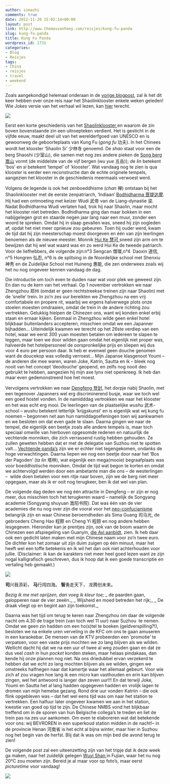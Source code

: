 ```yaml
---
author: simazhi
comments: true
date: 2012-11-20 15:02:14+00:00
layout: post
link: http://www.thomasvanhoey.com/reisjes/kung-fu-panda
slug: kung-fu-panda
title: Kung Fu Panda
wordpress_id: 1731
categories:
- Blog
- Reisjes
tags:
- China
- reisjes
- travel
- weekend
---
```


Zoals aangekondigd helemaal onderaan in de [vorige blogpost](http://www.thomasvanhoey.com/suzhou/saturday-night-fever-de-laatste-zaterdagen-van-oktober), zal ik het dit keer hebben over onze reis naar het Shaolinklooster enkele weken geleden! Wie Jokes versie van het verhaal wil lezen, kan [hier](http://jokevdborre.waarbenjij.nu/reisverslag/4418128/shaolin-reisverslagje) terecht.

![](http://www.thomasvanhoey.com/nextgen-attach_to_post/preview/id--2701)

Eerst een korte geschiedenis van het [Shaolinklooster ](http://en.wikipedia.org/wiki/Shaolin_Monastery)en waarom de zin boven bovenstaande zin een uitroepteken verdient. Het is gesticht in de vijfde eeuw, maakt deel uit van het werelderfgoed van UNESCO en is gewoonweg de geboorteplaats van Kung Fu (_gong fu_ 功夫). In het Chinees wordt het klooster ‘Shaolin Si’ 少林寺 genoemd. De _shao_ staat voor een de berg Shaoshi (少室山), die samen met nog zes andere pieken de [Song berg 嵩山](http://en.wikipedia.org/wiki/Mount_Song) vormt (de middelste van de vijf bergen (_wu yue_ 五岳)); de _lin_ betekent ‘bos’ en _si_ betekent ‘tempel’ of ‘klooster’. Wat vandaag nog te zien is qua klooster is eerder een reconstructie dan de echte originele tempels, aangezien het klooster in de geschiedenis meermaals verwoest werd.

Volgens de legende is ook het zenboeddhisme (_chan_ 禅) ontstaan bij het Shaolinklooster met de eerste zenpatriarch, ‘Indiaan’ [Bodhidharma 菩提达摩](http://en.wikipedia.org/wiki/Bodhidharma). Hij had een ontmoeting met keizer Wudi 武帝 van de Liang-dynastie 梁. Nadat Bodhidharma Wudi verlaten had, trok hij naar Shaolin, maar mocht het klooster niet betreden. Bodhidharma ging dan maar bokken in een nabijgelegen grot en staarde negen jaar lang naar een muur, zonder een woord te spreken. Omdat hij in slaap gevallen was, sneed hij zijn oogleden af, opdat het niet meer opnieuw zou gebeuren. Toen hij ouder werd, kwam de tijd dat hij zijn meesterschap moest doorgeven en één van zijn leerlingen benoemen als de nieuwe meester. Monnik [Hui Ke 慧可 ](http://en.wikipedia.org/wiki/Dazu_Huike)sneed zijn arm om te bewijzen dat hij wel wat waard was en zo werd Hui Ke de tweede patriarch. Voor de liefhebbers, de volgende zijn:n°3 Sengcan 僧璨,n°4  Daoxin 道信, n°5 Hongren 弘忍, n°6 is de splitsing in de Noordelijke school met Shenxiu 神秀 en de Zuidelijke School met Huineng 惠能, die zen onderwees zoals wij het nu nog ongeveer kennen vandaag de dag.

Die introductie om toch even te duiden naar wat voor plek we geweest zijn. En dan nu de kern van het verhaal. Op 1 november vertrokken we naar Zhengzhou 郑州 (omdat er geen rechtstreekse treinen zijn naar Shaolin) met de ‘snelle’ trein. In zo’n zes uur bereikten we Zhengzhou na een vrij comfortabele en propere rit, waarbij we ergens halverwege plots onze stoelen moesten omdraaien, omdat de trein in de andere richting zou vertrekken. Gelukkig hielpen de Chinezen ons, want wij konden enkel erbij staan en ernaar kijken. Eenmaal in Zhengzhou wilde geen enkel hotel blijkbaar buitenlanders accepteren, misschien omdat we een Japanner bijhadden… Uiteindelijk kwamen we terecht op het 26ste verdiep van een hotel, waar we eerst 300 yuan moesten betalen om iedereen te slapen te leggen, maar toen we door wilden gaan omdat het eigenlijk niet proper was, halveerde het hotelpersoneel de oorspronkelijke prijs en sliepen wij dus voor 4 euro per persoon daar. Ik heb er evenwel geen douche genomen want de doucekop was volledig verroest… Mijn Japanse klasgenoot Youmi – de anderen die mee waren, waren Joke, Katrin, Sautta en ik – bleek nog nooit van het concept ‘deodouche’ geopend, en zelfs nog nooit deo gebruikt te hebben, aangezien hij mijn axe lynx niet openkreeg. Ik heb dan maar even gedemonstreerd hoe het moest.

Vervolgens vertrokken we naar [Dengfeng 登封](http://nl.wikipedia.org/wiki/Dengfeng), het dorpje nabij Shaolin, met een tegenover Japanners wel erg discriminerend busje, waar we toch wel een goed hostel vonden. In de namidddag vertrokken we naar het klooster en het was echt erg mooi. De leerlingen van de plaatselijke _wushu_ 武术-school – _wushu_ betekent letterlijk ‘krijgskunst’ en is eigenlijk wat wij kung fu noemen – begonnen net aan hun namiddagoefeningen toen wij aankwamen en we besloten om dat even gade te slaan. Daarna gingen we naar de tempel, die eigenlijk een beetje zoals alle andere tempels is, maar toch speciaal omwille van hierboven opgesomde redenen en natuurlijk de vechtende monniken, die zich verrassend rustig hebben gehouden. Ze zullen geweten hebben dat er met de delegatie van Suzhou niet te spotten valt... [Vechtende panda’s](http://en.wikipedia.org/wiki/Kung_fu_panda) zijn we er echter niet tegengekomen, ondanks de hoge verwachtingen. Daarna liepen we nog een beetje door naar het ‘Bos der Pagoden’ (_ta lin_ 塔林), wat eigenlijk een mega(mooie) begraafplaats was voor boeddhistische monniken. Omdat de tijd wat begon te korten en omdat we achtervolgd werden door een ambetante man die ons – de westerlingen –  wilde doen betalen voor een ritje naar boven, zijn we de berg niet meer opgegaan, maar als ik er ooit nog terugkeer, ben ik dat wel van plan.

De volgende dag deden we nog één attractie in Dengfeng – er zijn er nog meer, dus misschien toch het terugkeren waard – namelijk de Songyang academie (Songyang shuyuan 嵩阳书院). Dat was één van de vier academies die nu nog over zijn die vooral voor het [neo-confucianisme](http://en.wikipedia.org/wiki/Neo-Confucianism) belangrijk zijn en waar Chinese beroemdheden als Sima Guang 司马光, de gebroeders Cheng Hao 程颢 en Cheng Yi 程颐 en nog andere hebben lesgegeven. Hieronder kan je prentjes zijn, ook van de boom waarin de Chinezen een afspiegeling van Guanyin, [die Ayi aanbidt](http://www.thomasvanhoey.com/suzhou/enkele-fotos-met-tekst-maar-nog-niet-van-trekpleisters-dat-is-voor-de-volgende), zien. Ik heb daar ook een gedicht laten maken met mijn Chinese naam voor zo’n twee euro. De dichter kon het zomaar uit zijn duim zuigen op één minuut, maar het heeft wel een toffe betekenis en ik wil het dan ook niet achterhouden voor jullie. (Disclaimer: ik kan de karakters niet meer heel goed lezen want ze zijn nogal kalligrafisch geschreven, dus ik hoop dat ik een goede transcriptie en vertaling heb gemaakt.)

![](http://www.thomasvanhoey.com/nextgen-attach_to_post/preview/id--2702)

**司**兴我添彩，
**马**行闯四海。
**智**勇走天下，
龙腾创未来。

_Bezig ik me met oprijzen, dan voeg ik kleur toe;_
_ de paarden gaan, galopperen naar de vier zeeën._
_ Wijsheid en moed betreden het rijk;_
_ De draak vliegt op en begint aan zijn toekomst._

Daarna was het tijd om terug te keren naar Zhengzhou om daar de volgende nacht om 4.30 de trage trein (van toch wel 11 uur) naar Suzhou  te nemen. Omdat we geen zin hadden om een ho(s)tel te boeken (geldverspilling?!), besloten we na enkele uren verveling in de KFC om ons te gaan amuseren in een karaokebar. De mensen van de KTV probeerden een ‘promotie’ te verpatsen, voor een vaste prijs mochten we zo lang blijven als we wilden. Wellicht dacht hij dat we na een uur of twee al weg zouden gaan en dat ze dus veel _cash_ in hun _pocket_ konden steken, maar helaas pindakaas, dan kende hij onze plannen nog niet. Na ons driedubbel ervan verzekerd te hebben dat we echt zo lang mochten blijven als we wilden, gingen we omstreeks halfnegen naar dat kamertje waar het allemaal gebeurt. Voor wie zich af zou vragen hoe lang ik een micro kan vasthouden en erin kan blijven zingen, wel het antwoord is langer dan zeven uur!!! En dat terwijl Joke, Youmi en Sautta het al lang hadden opgegeven hadden en vrolijk lagen te dromen van mijn hemelse gezang. Rond drie uur vonden Katriin – die ook flink opgebleven was – dat het wel eens tijd was om naar het station te vertrekken. Een halfuur later ongeveer kwamen we aan in het station, kwestie van goed op tijd te zijn. De Chinese NMBS vond het blijkbaar treffend om in de sporen van hun Belgische collega’s te treden en liet de trein pas na zes uur aankomen. Om even te elaboreren wat dat betekende voor ons: wij BEVROREN in een superkoud station midden in de nacht!– in de provincie Henan 河南省 is het echt al bijna winter, maar hier in Suzhou nog het begin van de herfst. Blij dat ik was om mijn bed die avond terug te zien!

De volgende post zal een uiteenzetting zijn van het tripje dat ik deze week ga maken, naar het zuidelijk gelegen [Wuyi Shan ](http://en.wikipedia.org/wiki/Wuyi_Mountains)in Fujian, waar het nu nog 20°C zou moeten zijn. Bereid je al maar voor op foto’s, maar eerst _picturetime_ voor vandaag!

![](http://www.thomasvanhoey.com/nextgen-attach_to_post/preview/id--2704)
